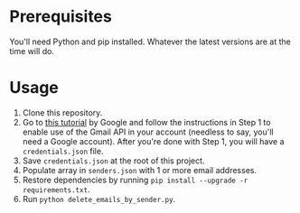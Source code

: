 # Prerequisites
You'll need Python and pip installed. Whatever the latest versions are at the time will do.

# Usage

1. Clone this repository.
1. Go to [this tutorial](https://developers.google.com/gmail/api/quickstart/python) by Google and follow the instructions in Step 1 to enable use of the Gmail API in your account (needless to say, you'll need a Google account). After you're done with Step 1, you will have a `credentials.json` file.
1. Save `credentials.json` at the root of this project.
1. Populate array in `senders.json` with 1 or more email addresses.
1. Restore dependencies by running `pip install --upgrade -r requirements.txt`.
1. Run `python delete_emails_by_sender.py`.